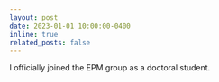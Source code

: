 ```yaml
---
layout: post
date: 2023-01-01 10:00:00-0400
inline: true
related_posts: false
---
```


I officially joined the EPM group as a doctoral student.
